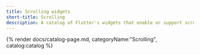 ```yaml
---
title: Scrolling widgets
short-title: Scrolling
description: A catalog of Flutter's widgets that enable or support scrolling.
---
```


{% render docs/catalog-page.md, categoryName:"Scrolling", catalog:catalog %}

